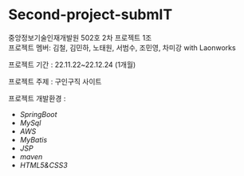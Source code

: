 # Second-project-submIT
중앙정보기술인재개발원 502호 2차 프로젝트 1조  
프로젝트 멤버: 김철, 김민하, 노태원, 서범수, 조민영, 차미강 with Laonworks

프로젝트 기간 : 22.11.22~22.12.24 (1개월)

프로젝트 주제 : 구인구직 사이트

프로젝트 개발환경 :
- *SpringBoot*
- *MySql*
- *AWS*
- *MyBatis*
- *JSP*
- *maven*
- *HTML5&CSS3*
